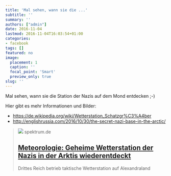 ```yaml
---
title: 'Mal sehen, wann sie die ...'
subtitle: ''
summary: ''
authors: ["admin"]
date: 2016-11-04
lastmod: 2016-11-04T16:03:54+01:00
categories:
- facebook
tags: []
featured: no
image:
  placement: 1
  caption: ''
  focal_point: 'Smart'
  preview_only: true
slug: ''
---
```

Mal sehen, wann sie die Station der Nazis auf dem Mond entdecken ;-)

Hier gibt es mehr Informationen und Bilder:
- https://de.wikipedia.org/wiki/Wetterstation_Schatzgr%C3%A4ber
- http://englishrussia.com/2016/10/30/the-secret-nazi-base-in-the-arctic/
> [![](https://static.spektrum.de/fm/912/f1920x1080/Eisbrecher-iStock_13564723__Josef_Friedhuber.jpg)](http://www.spektrum.de/news/geheime-wetterstation-der-nazis-in-der-arktis-wiederentdeckt/1427141)
> spektrum.de
> ## [Meteorologie: Geheime Wetterstation der Nazis in der Arktis wiederentdeckt](http://www.spektrum.de/news/geheime-wetterstation-der-nazis-in-der-arktis-wiederentdeckt/1427141)
>
>Drittes Reich betrieb taktische Wetterstation auf Alexandraland

